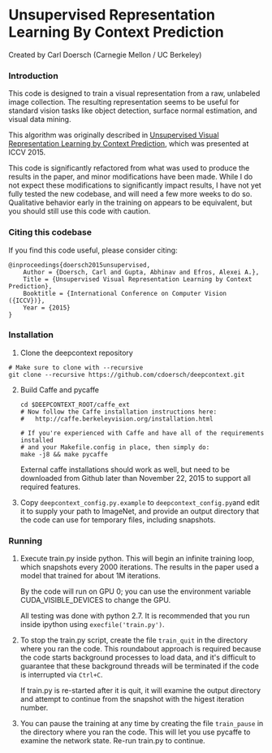 # Unsupervised Representation Learning By Context Prediction

Created by Carl Doersch (Carnegie Mellon / UC Berkeley)

### Introduction
This code is designed to train a visual representation from a raw, unlabeled
image collection.  The resulting representation seems to be useful for standard
vision tasks like object detection, surface normal estimation, and visual data
mining.  

This algorithm was originally described in [Unsupervised Visual Representation
Learning by Context 
Prediction](http://graphics.cs.cmu.edu/projects/deepContext/), which was
presented at ICCV 2015.

This code is significantly refactored from what was used to produce the results
in the paper, and minor modifications have been made.  While I do not expect
these modifications to significantly impact results, I have not yet fully
tested the new codebase, and will need a few more weeks to do so.  
Qualitative behavior early in the training on appears to be equivalent, but 
you should still use this code with caution.

### Citing this codebase
If you find this code useful, please consider citing:

    @inproceedings{doersch2015unsupervised,
        Author = {Doersch, Carl and Gupta, Abhinav and Efros, Alexei A.},
        Title = {Unsupervised Visual Representation Learning by Context Prediction},
        Booktitle = {International Conference on Computer Vision ({ICCV})},
        Year = {2015}
    }

### Installation 

1. Clone the deepcontext repository
  ```Shell
  # Make sure to clone with --recursive
  git clone --recursive https://github.com/cdoersch/deepcontext.git
  ```

2. Build Caffe and pycaffe
    ```Shell
    cd $DEEPCONTEXT_ROOT/caffe_ext
    # Now follow the Caffe installation instructions here:
    #   http://caffe.berkeleyvision.org/installation.html

    # If you're experienced with Caffe and have all of the requirements installed
    # and your Makefile.config in place, then simply do:
    make -j8 && make pycaffe
    ```
   External caffe installations should work as well, but need to be downloaded 
   from Github later than November 22, 2015 to support all required features.

3. Copy `deepcontext_config.py.example` to `deepcontext_config.py`and edit it to
   supply your path to ImageNet, and provide an output directory that the code
   can use for temporary files, including snapshots.

### Running
1. Execute train.py inside python.  This will begin an infinite training loop, which
   snapshots every 2000 iterations.  The results in the paper used a model that
   trained for about 1M iterations.

   By the code will run on GPU 0; you can use the environment variable 
   CUDA_VISIBLE_DEVICES to change the GPU. 

   All testing was done with python 2.7.  It is recommended that you run inside
   ipython using `execfile('train.py')`.

2. To stop the train.py script, create the file `train_quit` in the directory 
   where you ran the code.  This roundabout approach is required because the 
   code starts background processes to load data, and it's difficult to
   guarantee that these background threads will be terminated if the code is
   interrupted via `Ctrl+C`.

   If train.py is re-started after it is quit, it will examine the output
   directory and attempt to continue from the snapshot with the higest
   iteration number.

3. You can pause the training at any time by creating the file `train_pause` in
   the directory where you ran the code.  This will let you use pycaffe to
   examine the network state.  Re-run train.py to continue.

